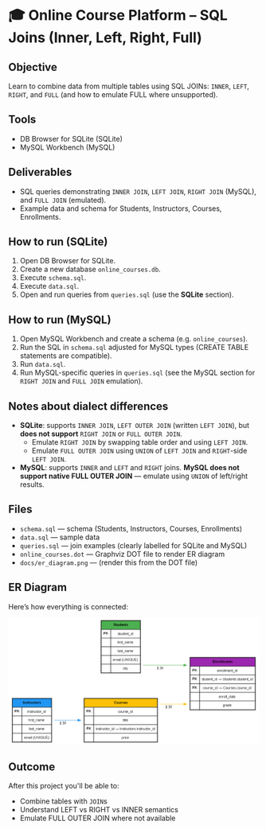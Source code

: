 # 🎓 Online Course Platform – SQL Joins (Inner, Left, Right, Full)

## Objective
Learn to combine data from multiple tables using SQL JOINs: `INNER`, `LEFT`, `RIGHT`, and `FULL` (and how to emulate FULL where unsupported).

## Tools
- DB Browser for SQLite (SQLite)
- MySQL Workbench (MySQL)

## Deliverables
- SQL queries demonstrating `INNER JOIN`, `LEFT JOIN`, `RIGHT JOIN` (MySQL), and `FULL JOIN` (emulated).
- Example data and schema for Students, Instructors, Courses, Enrollments.

## How to run (SQLite)
1. Open DB Browser for SQLite.
2. Create a new database `online_courses.db`.
3. Execute `schema.sql`.
4. Execute `data.sql`.
5. Open and run queries from `queries.sql` (use the **SQLite** section).

## How to run (MySQL)
1. Open MySQL Workbench and create a schema (e.g. `online_courses`).
2. Run the SQL in `schema.sql` adjusted for MySQL types (CREATE TABLE statements are compatible).
3. Run `data.sql`.
4. Run MySQL-specific queries in `queries.sql` (see the MySQL section for `RIGHT JOIN` and `FULL JOIN` emulation).

## Notes about dialect differences
- **SQLite**: supports `INNER JOIN`, `LEFT OUTER JOIN` (written `LEFT JOIN`), but **does not support** `RIGHT JOIN` or `FULL OUTER JOIN`.
  - Emulate `RIGHT JOIN` by swapping table order and using `LEFT JOIN`.
  - Emulate `FULL OUTER JOIN` using `UNION` of `LEFT JOIN` and `RIGHT`-side `LEFT JOIN`.
- **MySQL**: supports `INNER` and `LEFT` and `RIGHT` joins. **MySQL does not support native FULL OUTER JOIN** — emulate using `UNION` of left/right results.

## Files
- `schema.sql` — schema (Students, Instructors, Courses, Enrollments)
- `data.sql` — sample data
- `queries.sql` — join examples (clearly labelled for SQLite and MySQL)
- `online_courses.dot` — Graphviz DOT file to render ER diagram
- `docs/er_diagram.png` — (render this from the DOT file)

## ER Diagram
Here’s how everything is connected:

![ER Diagram](docs/er_diagram.png)


## Outcome
After this project you'll be able to:
- Combine tables with `JOIN`s
- Understand LEFT vs RIGHT vs INNER semantics
- Emulate FULL OUTER JOIN where not available
